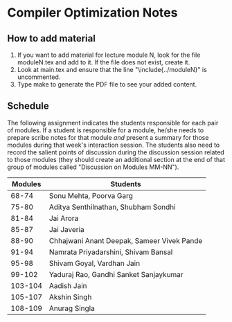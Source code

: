 # Compiler Optimization Notes

## How to add material

1. If you want to add material for lecture module N, look for the file moduleN.tex and add to it. If the file does not exist, create it.
2. Look at main.tex and ensure that the line "\include{../moduleN}" is uncommented.
3. Type make to generate the PDF file to see your added content.

## Schedule

The following assignment indicates the students responsible for
each pair of modules.  If a student is responsible for a module, he/she
needs to prepare scribe notes for that module _and_ present a summary
for those modules during that week's interaction session.  The students
also need to record the salient points of discussion during the discussion
session related to those modules (they should create an additional section at the
end of that group of modules called "Discussion on Modules MM-NN").

| Modules | Students   |
| ------- | ---------- | 
| 68-74   | Sonu Mehta, Poorva Garg |
| 75-80   | Aditya Senthilnathan, Shubham Sondhi |
| 81-84   | Jai Arora |
| 85-87   | Jai Javeria |
| 88-90   | Chhajwani Anant Deepak, Sameer Vivek Pande |
| 91-94   | Namrata Priyadarshini, Shivam Bansal |
| 95-98   | Shivam Goyal, Vardhan Jain |
| 99-102  | Yaduraj Rao, Gandhi Sanket Sanjaykumar |
| 103-104 | Aadish Jain |
| 105-107 | Akshin Singh |
| 108-109 | Anurag Singla |
